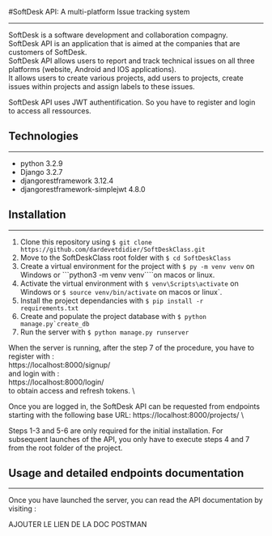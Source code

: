 #SoftDesk API: A multi-platform Issue tracking system 
___
SoftDesk is a software development and collaboration compagny. \
SoftDesk API is an application that is aimed at the companies that are customers of SoftDesk. \
SoftDesk API allows users to report and track technical issues on all three platforms (website, Android and IOS applications). \
It allows users to create various projects, add users to projects, create issues within projects and assign labels to these issues.

SoftDesk API uses JWT authentification. So you have to register and login to access all ressources.

## Technologies
___
- python 3.2.9
- Django 3.2.7
- djangorestframework 3.12.4
- djangorestframework-simplejwt 4.8.0

## Installation
___

1. Clone this repository using ```$ git clone https://github.com/dardevetdidier/SoftDeskClass.git```
2. Move to the SoftDeskClass root folder with ```$ cd SoftDeskClass```
3. Create a virtual environment for the project with ```$ py -m venv venv``` on Windows or ```python3 -m venv venv````on macos or linux.
4. Activate the virtual environment with ```$ venv\Scripts\activate``` on Windows or ```$ source venv/bin/activate``` on macos or linux`.
5. Install the project dependancies with ```$ pip install -r requirements.txt```
6. Create and populate the project database with ```$ python manage.py`create_db```
7. Run the server with ```$ python manage.py runserver```

When the server is running, after the step 7 of the procedure, you have to register with :\
https://localhost:8000/signup/ \
and login with : \
https://localhost:8000/login/ \
to obtain access and refresh tokens. \

Once you are logged in, the SoftDesk API can be requested from endpoints starting with the following base URL:
https://localhost:8000/projects/ \

Steps 1-3 and 5-6 are only required for the initial installation. For subsequent launches of the API, you only have to execute steps 4 and 7 from the root folder of the project.

## Usage and detailed endpoints documentation
___

Once you have launched the server, you can read the API documentation by visiting :

AJOUTER LE LIEN DE LA DOC POSTMAN